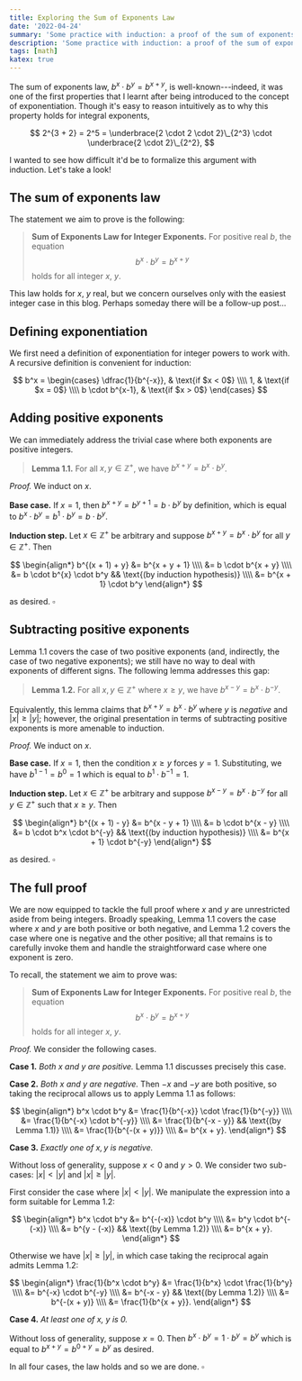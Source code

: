 ```yaml
---
title: Exploring the Sum of Exponents Law
date: '2022-04-24'
summary: 'Some practice with induction: a proof of the sum of exponents law for integer exponents.'
description: 'Some practice with induction: a proof of the sum of exponents law for integer exponents.'
tags: [math]
katex: true
---
```


The sum of exponents law, $b^x \cdot b^y = b^{x+y}$, is well-known---indeed, it was one of the first
properties that I learnt after being introduced to the concept of exponentiation. Though it's easy
to reason intuitively as to why this property holds for integral exponents,

$$
2^{3 + 2} = 2^5 = \underbrace{2 \cdot 2 \cdot 2}\_{2^3} \cdot \underbrace{2 \cdot 2}\_{2^2},
$$

I wanted to see how difficult it'd be to formalize this argument with induction. Let's take a look!

## The sum of exponents law

The statement we aim to prove is the following:

> **Sum of Exponents Law for Integer Exponents.** For positive real $b$, the equation $$ b^x \cdot
> b^y = b^{x + y} $$ holds for all integer $x$, $y$.

This law holds for $x$, $y$ real, but we concern ourselves only with the easiest integer case in
this blog. Perhaps someday there will be a follow-up post...

## Defining exponentiation

We first need a definition of exponentiation for integer powers to work with. A recursive definition
is convenient for induction:

$$
b^x =
    \begin{cases}
        \dfrac{1}{b^{-x}}, & \text{if $x < 0$} \\\\
        1, & \text{if $x = 0$} \\\\
        b \cdot b^{x-1}, & \text{if $x > 0$}
    \end{cases}
$$

## Adding positive exponents

We can immediately address the trivial case where both exponents are positive integers.

> **Lemma 1.1.** For all $x, y \in \mathbb{Z^+}$, we have $b^{x + y} = b^x \cdot b^y$.

_Proof._ We induct on $x$.

**Base case.** If $x = 1$, then $b^{x + y} = b^{y + 1} = b \cdot b^y$ by definition, which is equal
to ${b^x \cdot b^y = b^1 \cdot b^y = b \cdot b^y}$.

**Induction step.** Let $x \in \mathbb{Z^+}$ be arbitrary and suppose $b^{x + y} = b^x \cdot b^y$
for all $y \in \mathbb{Z^+}$. Then

$$
\begin{align*}
	b^{(x + 1) + y} &= b^{x + y + 1} \\\\
		&= b \cdot b^{x + y} \\\\
		&= b \cdot b^{x} \cdot b^y && \text{(by induction hypothesis)} \\\\
		&= b^{x + 1} \cdot b^y
\end{align*}
$$

as desired. $\square$

## Subtracting positive exponents

Lemma 1.1 covers the case of two positive exponents (and, indirectly, the case of two negative
exponents); we still have no way to deal with exponents of different signs. The following lemma
addresses this gap:

> **Lemma 1.2.** For all $x, y \in \mathbb{Z^+}$ where $x \geq y$, we have $b^{x - y} = b^x \cdot b^{-y}$.

Equivalently, this lemma claims that $b^{x + y} = b^x \cdot b^y$ where $y$ is _negative_ and $|x| \geq |y|$;
however, the original presentation in terms of subtracting positive exponents is more amenable to induction.

_Proof._ We induct on $x$.

**Base case.** If $x = 1$, then the condition $x \geq y$ forces $y = 1$. Substituting, we have ${b^{1 - 1} = b^0 = 1}$
which is equal to $b^1 \cdot b^{-1} = 1$.

**Induction step.** Let $x \in \mathbb{Z^+}$ be arbitrary and suppose $b^{x - y}
= b^x \cdot b^{-y}$ for all $y \in \mathbb{Z^+}$ such that $x \geq y$. Then

$$
\begin{align*}
	b^{(x + 1) - y} &= b^{x - y + 1} \\\\
	&= b \cdot b^{x - y} \\\\
	&= b \cdot b^x \cdot b^{-y} && \text{(by induction hypothesis)} \\\\
	&= b^{x + 1} \cdot b^{-y}
\end{align*}
$$

as desired. $\square$

## The full proof

We are now equipped to tackle the full proof where $x$ and $y$ are unrestricted aside from being
integers. Broadly speaking, Lemma 1.1 covers the case where $x$ and $y$ are both positive or both
negative, and Lemma 1.2 covers the case where one is negative and the other positive; all that
remains is to carefully invoke them and handle the straightforward case where one exponent is zero.

To recall, the statement we aim to prove was:

> **Sum of Exponents Law for Integer Exponents.** For positive real $b$, the equation $$ b^x \cdot
> b^y = b^{x + y} $$ holds for all integer $x$, $y$.

_Proof._ We consider the following cases.

**Case 1.** _Both $x$ and $y$ are positive._ Lemma 1.1 discusses precisely this case.

**Case 2.** _Both $x$ and $y$ are negative._ Then $-x$ and $-y$ are both positive, so taking the
reciprocal allows us to apply Lemma 1.1 as follows:

$$
\begin{align*}
b^x \cdot b^y &= \frac{1}{b^{-x}} \cdot \frac{1}{b^{-y}} \\\\
    &= \frac{1}{b^{-x} \cdot b^{-y}} \\\\
    &= \frac{1}{b^{-x - y}} && \text{(by Lemma 1.1)} \\\\
	&= \frac{1}{b^{-(x + y)}} \\\\
    &= b^{x + y}.
\end{align*}
$$

**Case 3.** _Exactly one of $x, y$ is negative._

Without loss of generality, suppose $x < 0$ and $y > 0$. We consider two
sub-cases: ${|x| < |y|}$ and ${|x| \geq |y|}$.

First consider the case where $|x| < |y|$. We manipulate the expression into a form suitable for
Lemma 1.2:

$$
\begin{align*}
b^x \cdot b^y &= b^{-(-x)} \cdot b^y \\\\
	&= b^y \cdot b^{-(-x)} \\\\
	&= b^{y - (-x)} && \text{(by Lemma 1.2)} \\\\
	&= b^{x + y}.
\end{align*}
$$

Otherwise we have $|x| \geq |y|$, in which case taking the reciprocal again admits Lemma 1.2:

$$
\begin{align*}
\frac{1}{b^x \cdot b^y} &= \frac{1}{b^x} \cdot \frac{1}{b^y} \\\\
	&= b^{-x} \cdot b^{-y} \\\\
	&= b^{-x - y} && \text{(by Lemma 1.2)} \\\\
	&= b^{-(x + y)} \\\\
	&= \frac{1}{b^{x + y}}.
\end{align*}
$$

**Case 4.** _At least one of $x$, $y$ is 0._

Without loss of generality, suppose $x = 0$. Then $b^x \cdot b^y = 1 \cdot b^y = b^y$ which is equal
to $b^{x + y} = b^{0 + y} = b^y$ as desired.

In all four cases, the law holds and so we are done. $\square$
